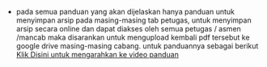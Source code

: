 - pada semua panduan yang akan dijelaskan hanya panduan untuk menyimpan arsip pada masing-masing tab petugas, untuk menyimpan arsip secara online dan dapat diakses oleh semua petugas / asmen /mancab maka disarankan untuk mengupload kembali pdf tersebut ke google drive masing-masing cabang. untuk panduannya sebagai berikut
[Klik Disini untuk mengarahkan ke video panduan](https://drive.google.com/file/d/1hOqXLQP4hxK4D8S_wFdZIE23hhDW_91v/view?usp=drive_link)
